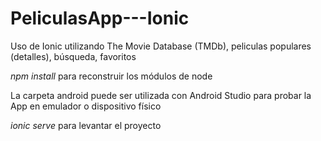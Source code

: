 # PeliculasApp---Ionic
Uso de Ionic utilizando The Movie Database (TMDb), peliculas populares (detalles), búsqueda, favoritos


*npm install* para reconstruir los módulos de node

La carpeta android puede ser utilizada con Android Studio para probar la App en emulador o dispositivo físico 

*ionic serve* para levantar el proyecto
